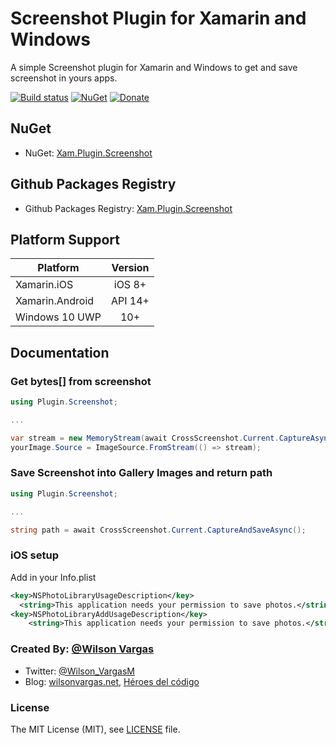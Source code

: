 # Screenshot Plugin for Xamarin and Windows

A simple Screenshot plugin for Xamarin and Windows to get and save screenshot in yours apps.

[![Build status](https://ci.appveyor.com/api/projects/status/1w46g7ebn59w6d0f?svg=true)](https://ci.appveyor.com/project/wilsonvargas/screenshotplugin) [![NuGet](https://buildstats.info/nuget/Xam.Plugin.Screenshot)](https://www.nuget.org/packages/Xam.Plugin.Screenshot/) [![Donate](https://img.shields.io/badge/Donate-PayPal-green.svg)](https://www.paypal.me/wilsondonations/5)

## NuGet
* NuGet: [Xam.Plugin.Screenshot](https://www.nuget.org/packages/Xam.Plugin.Screenshot) 

## Github Packages Registry
* Github Packages Registry: [Xam.Plugin.Screenshot](https://github.com/wilsonvargas/ScreenshotPlugin/packages/25791)

## Platform Support

|Platform|Version|
| ------------------- | :------------------: |
|Xamarin.iOS|iOS 8+|
|Xamarin.Android|API 14+|
|Windows 10 UWP|10+|

## Documentation

### Get bytes[] from screenshot

```c#
using Plugin.Screenshot;

...

var stream = new MemoryStream(await CrossScreenshot.Current.CaptureAsync());
yourImage.Source = ImageSource.FromStream(() => stream);
```

### Save Screenshot into Gallery Images and return path

```c#
using Plugin.Screenshot;

...

string path = await CrossScreenshot.Current.CaptureAndSaveAsync();
```

### iOS setup
Add in your Info.plist
```xml
<key>NSPhotoLibraryUsageDescription</key>
  <string>This application needs your permission to save photos.</string>
<key>NSPhotoLibraryAddUsageDescription</key>
	<string>This application needs your permission to save photos.</string>	
```



### Created By: [@Wilson Vargas](http://twitter.com/Wilson_VargasM)
* Twitter: [@Wilson_VargasM](http://twitter.com/Wilson_VargasM)
* Blog: [wilsonvargas.net](https://wilsonvargas.net), [Héroes del código](http://www.heroesdelcodigo.com/author/wilson/)

### License
The MIT License (MIT), see [LICENSE](LICENSE) file.
